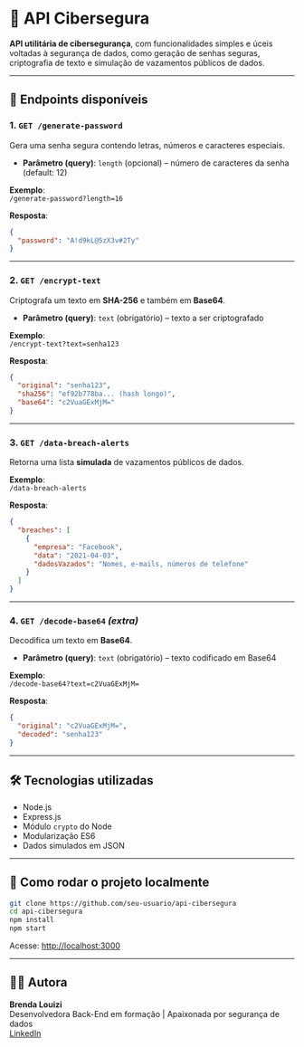 # 🔐 API Cibersegura

**API utilitária de cibersegurança**, com funcionalidades simples e úceis voltadas à segurança de dados, como geração de senhas seguras, criptografia de texto e simulação de vazamentos públicos de dados.

---

## 🚀 Endpoints disponíveis

### 1. `GET /generate-password`
Gera uma senha segura contendo letras, números e caracteres especiais.

- **Parâmetro (query)**: `length` (opcional) – número de caracteres da senha (default: 12)

**Exemplo**:  
`/generate-password?length=16`

**Resposta**:
```json
{
  "password": "A!d9kL@5zX3v#2Ty"
}
```

---

### 2. `GET /encrypt-text`
Criptografa um texto em **SHA-256** e também em **Base64**.

- **Parâmetro (query)**: `text` (obrigatório) – texto a ser criptografado

**Exemplo**:  
`/encrypt-text?text=senha123`

**Resposta**:
```json
{
  "original": "senha123",
  "sha256": "ef92b778ba... (hash longo)",
  "base64": "c2VuaGExMjM="
}
```

---

### 3. `GET /data-breach-alerts`
Retorna uma lista **simulada** de vazamentos públicos de dados.

**Exemplo**:  
`/data-breach-alerts`

**Resposta**:
```json
{
  "breaches": [
    {
      "empresa": "Facebook",
      "data": "2021-04-03",
      "dadosVazados": "Nomes, e-mails, números de telefone"
    }
  ]
}
```

---

### 4. `GET /decode-base64` *(extra)*
Decodifica um texto em **Base64**.

- **Parâmetro (query)**: `text` (obrigatório) – texto codificado em Base64

**Exemplo**:  
`/decode-base64?text=c2VuaGExMjM=`

**Resposta**:
```json
{
  "original": "c2VuaGExMjM=",
  "decoded": "senha123"
}
```

---

## 🛠 Tecnologias utilizadas

- Node.js  
- Express.js  
- Módulo `crypto` do Node  
- Modularização ES6  
- Dados simulados em JSON

---

## 🥪 Como rodar o projeto localmente

```bash
git clone https://github.com/seu-usuario/api-cibersegura
cd api-cibersegura
npm install
npm start
```

Acesse: [http://localhost:3000](http://localhost:3000)

---

## 👩‍💻 Autora

**Brenda Louizi**  
Desenvolvedora Back-End em formação | Apaixonada por segurança de dados  
[LinkedIn](https://www.linkedin.com/in/seu-usuario)